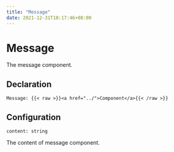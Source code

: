 ```yaml
---
title: "Message"
date: 2021-12-31T18:17:46+08:00
---
```


# Message

The message component.

## Declaration

```
Message: {{< raw >}}<a href="../">Component</a>{{< /raw >}}
```

## Configuration

```
content: string
```

The content of message component.
